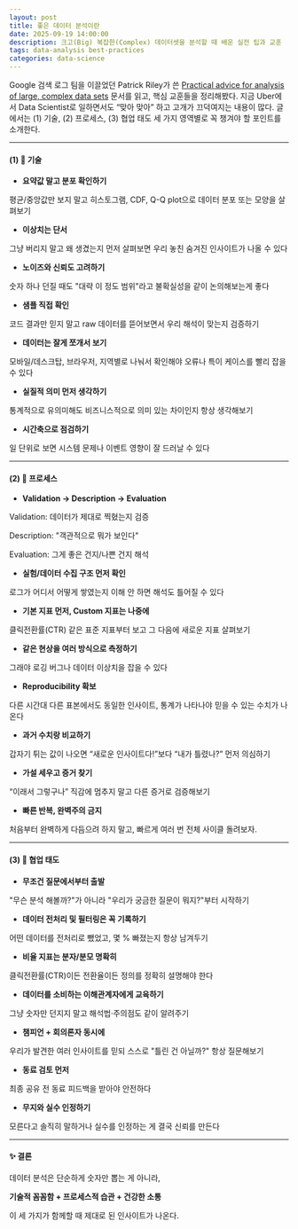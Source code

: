 ```yaml
---
layout: post
title: 좋은 데이터 분석이란
date: 2025-09-19 14:00:00
description: 크고(Big) 복잡한(Complex) 데이터셋을 분석할 때 배운 실전 팁과 교훈
tags: data-analysis best-practices
categories: data-science
---
```


Google 검색 로그 팀을 이끌었던 Patrick Riley가 쓴 [Practical advice for analysis of large, complex data sets](https://www.unofficialgoogledatascience.com/2016/10/practical-advice-for-analysis-of-large.html) 문서를 읽고, 핵심 교훈들을 정리해봤다. 지금 Uber에서 Data Scientist로 일하면서도 “맞아 맞아” 하고 고개가 끄덕여지는 내용이 많다. 글에서는 (1) 기술, (2) 프로세스, (3) 협업 태도 세 가지 영역별로 꼭 챙겨야 할 포인트를 소개한다.

---

#### (1) 🔧 기술

- **요약값 말고 분포 확인하기**

평균/중앙값만 보지 말고 히스토그램, CDF, Q-Q plot으로 데이터 분포 또는 모양을 살펴보기

- **이상치는 단서**

그냥 버리지 말고 왜 생겼는지 먼저 살펴보면 우리 놓친 숨겨진 인사이트가 나올 수 있다

- **노이즈와 신뢰도 고려하기**

숫자 하나 던질 때도 "대략 이 정도 범위"라고 불확실성을 같이 논의해보는게 좋다

- **샘플 직접 확인**

코드 결과만 믿지 말고 raw 데이터를 뜯어보면서 우리 해석이 맞는지 검증하기

- **데이터는 잘게 쪼개서 보기**

모바일/데스크탑, 브라우저, 지역별로 나눠서 확인해야 오류나 특이 케이스를 빨리 잡을 수 있다

- **실질적 의미 먼저 생각하기**

통계적으로 유의미해도 비즈니스적으로 의미 있는 차이인지 항상 생각해보기

- **시간축으로 점검하기**

일 단위로 보면 시스템 문제나 이벤트 영향이 잘 드러날 수 있다

---

#### (2) 🔄 프로세스

- **Validation → Description → Evaluation**

Validation: 데이터가 제대로 찍혔는지 검증

Description: "객관적으로 뭐가 보인다"

Evaluation: 그게 좋은 건지/나쁜 건지 해석

- **실험/데이터 수집 구조 먼저 확인**

로그가 어디서 어떻게 쌓였는지 이해 안 하면 해석도 틀어질 수 있다

- **기본 지표 먼저, Custom 지표는 나중에**

클릭전환률(CTR) 같은 표준 지표부터 보고 그 다음에 새로운 지표 살펴보기

- **같은 현상을 여러 방식으로 측정하기**

그래야 로깅 버그나 데이터 이상치을 잡을 수 있다

- **Reproducibility 확보**

다른 시간대 다른 표본에서도 동일한 인사이트, 통계가 나타나야 믿을 수 있는 수치가 나온다

- **과거 수치랑 비교하기**

갑자기 튀는 값이 나오면 “새로운 인사이트다!”보다 “내가 틀렸나?” 먼저 의심하기

- **가설 세우고 증거 찾기**

“이래서 그렇구나” 직감에 멈추지 말고 다른 증거로 검증해보기

- **빠른 반복, 완벽주의 금지**

처음부터 완벽하게 다듬으려 하지 말고, 빠르게 여러 번 전체 사이클 돌려보자.

---

#### (3) 👥 협업 태도

- **무조건 질문에서부터 출발**

"무슨 분석 해볼까?"가 아니라 "우리가 궁금한 질문이 뭐지?"부터 시작하기

- **데이터 전처리 및 필터링은 꼭 기록하기**

어떤 데이터를 전처리로 뺐었고, 몇 % 빠졌는지 항상 남겨두기

- **비율 지표는 분자/분모 명확히**

클릭전환률(CTR)이든 전환율이든 정의를 정확히 설명해야 한다

- **데이터를 소비하는 이해관계자에게 교육하기**

그냥 숫자만 던지지 말고 해석법·주의점도 같이 알려주기

- **챔피언 + 회의론자 동시에**

우리가 발견한 여러 인사이트를 믿되 스스로 "틀린 건 아닐까?" 항상 질문해보기

- **동료 검토 먼저**

최종 공유 전 동료 피드백을 받아야 안전하다

- **무지와 실수 인정하기**

모른다고 솔직히 말하거나 실수를 인정하는 게 결국 신뢰를 만든다

---

#### ✨ 결론

데이터 분석은 단순하게 숫자만 뽑는 게 아니라,

**기술적 꼼꼼함 + 프로세스적 습관 + 건강한 소통**

이 세 가지가 함께할 때 제대로 된 인사이트가 나온다.
